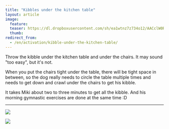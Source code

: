 ```yaml
---
title: "Kibbles under the kitchen table"
layout: article
image:
  feature:
  teaser: https://dl.dropboxusercontent.com/sh/ea1wtnz7z734o12/AACclW0RmwjFQjR26QroOi_Ga/aktivointi/nappulat-poydan-alla/DSC29490-245px.jpg
  thumb:
redirect_from:
  - /en/activation/kibble-under-the-kitchen-table/
---
```


Throw the kibble under the kitchen table and under the chairs. It may sound "too easy", but it's not.

When you put the chairs tight under the table, there will be tight space in between, so the dog really needs to circle the table multiple times and needs to get down and crawl under the chairs to get his kibble.

It takes Miki about two to three minutes to get all the kibble. And his morning gymnastic exercises are done at the same time :D

---

[![](https://dl.dropboxusercontent.com/sh/ea1wtnz7z734o12/AAAUcAEnS0tEDNCjz6mSz6Qea/aktivointi/nappulat-poydan-alla/DSC29490_2-800px.jpg)](https://dl.dropboxusercontent.com/sh/ea1wtnz7z734o12/AADV3OJxGreg6u-Y9LNMkug9a/aktivointi/nappulat-poydan-alla/DSC29490_2.jpg)

[![](https://dl.dropboxusercontent.com/sh/ea1wtnz7z734o12/AABZaIG8GBvXFY-QmoakAn-3a/aktivointi/nappulat-poydan-alla/DSC29489_2-800px.jpg)](https://dl.dropboxusercontent.com/sh/ea1wtnz7z734o12/AAAaIJ_RaD2SannyZP5NeyRWa/aktivointi/nappulat-poydan-alla/DSC29489_2.jpg)
